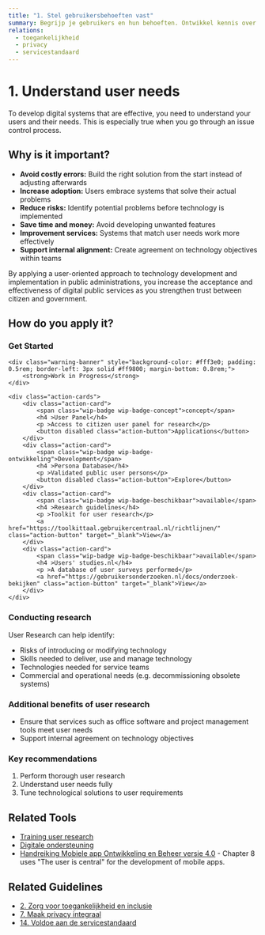 ```yaml
---
title: "1. Stel gebruikersbehoeften vast"
summary: Begrijp je gebruikers en hun behoeften. Ontwikkel kennis over je gebruikers en wat dat betekent voor je technologieproject.
relations:
  - toegankelijkheid
  - privacy
  - servicestandaard
---
```


# 1. Understand user needs

To develop digital systems that are effective, you need to understand your users and their needs. This is especially true when you go through an issue control process.

## Why is it important?

- **Avoid costly errors:** Build the right solution from the start instead of adjusting afterwards
- **Increase adoption:** Users embrace systems that solve their actual problems
- **Reduce risks:** Identify potential problems before technology is implemented
- **Save time and money:** Avoid developing unwanted features
- **Improvement services:** Systems that match user needs work more effectively
- **Support internal alignment:** Create agreement on technology objectives within teams

By applying a user-oriented approach to technology development and implementation in public administrations, you increase the acceptance and effectiveness of digital public services as you strengthen trust between citizen and government.

## How do you apply it?

<div class="direct-aan-de-slag">
    <h3>Get Started</h3>

    <div class="warning-banner" style="background-color: #fff3e0; padding: 0.5rem; border-left: 3px solid #ff9800; margin-bottom: 0.8rem;">
        <strong>Work in Progress</strong>
    </div>

    <div class="action-cards">
        <div class="action-card">
            <span class="wip-badge wip-badge-concept">concept</span>
            <h4 >User Panel</h4>
            <p >Access to citizen user panel for research</p>
            <button disabled class="action-button">Applications</button>
        </div>
        <div class="action-card">
            <span class="wip-badge wip-badge-ontwikkeling">Development</span>
            <h4 >Persona Database</h4>
            <p >Validated public user persons</p>
            <button disabled class="action-button">Explore</button>
        </div>
        <div class="action-card">
            <span class="wip-badge wip-badge-beschikbaar">available</span>
            <h4 >Research guidelines</h4>
            <p >Toolkit for user research</p>
            <a href="https://toolkittaal.gebruikercentraal.nl/richtlijnen/" class="action-button" target="_blank">View</a>
        </div>
        <div class="action-card">
            <span class="wip-badge wip-badge-beschikbaar">available</span>
            <h4 >Users' studies.nl</h4>
            <p >A database of user surveys performed</p>
            <a href="https://gebruikersonderzoeken.nl/docs/onderzoek-bekijken" class="action-button" target="_blank">View</a>
        </div>
    </div>
</div>

### Conducting research

 User Research can help identify:

- Risks of introducing or modifying technology
- Skills needed to deliver, use and manage technology
- Technologies needed for service teams
- Commercial and operational needs (e.g. decommissioning obsolete systems)

### Additional benefits of user research

- Ensure that services such as office software and project management tools meet user needs
- Support internal agreement on technology objectives

### Key recommendations

1. Perform thorough user research
2. Understand user needs fully
3. Tune technological solutions to user requirements

## Related Tools

- [Training user research](https://www.gebruikercentraal.nl/evenementen/)
- [Digitale ondersteuning](https://www.digitaleoverheid.nl/overzicht-van-alle-onderwerpen/digitale-inclusie/voortgang-en-ontwikkelingen/)
- [Handreiking Mobiele app Ontwikkeling en Beheer versie 4.0](https://www.noraonline.nl/images/noraonline/2/26/Handreiking_Mobiele_App_4.0.pdf) - Chapter 8 uses "The user is central" for the development of mobile apps.

## Related Guidelines

- [2. Zorg voor toegankelijkheid en inclusie](../toegankelijkheid/index.md)
- [7. Maak privacy integraal](../privacy/index.md)
- [14. Voldoe aan de servicestandaard](../servicestandaard/index.md)
